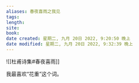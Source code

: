 ```yaml
---
aliases: 春夜喜雨之我见
tags: 
length: 
site: 
book: 
date created: 星期二, 九月 20日 2022, 9:20:50 晚上
date modified: 星期二, 九月 20日 2022, 9:32:39 晚上
---
```


![[杜甫诗集#春夜喜雨]]

我最喜欢“花重”这个词。

